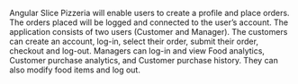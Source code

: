 Angular Slice Pizzeria will enable users to create a profile and place orders. The orders placed will be
logged and connected to the user’s account. The application consists of two users (Customer and
Manager). The customers can create an account, log-in, select their order, submit their order, checkout
and log-out. Managers can log-in and view Food analytics, Customer purchase analytics, and Customer
purchase history. They can also modify food items and log out.


